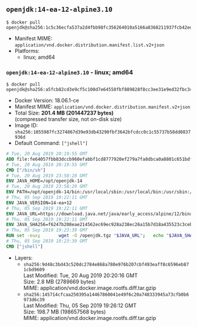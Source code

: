 ## `openjdk:14-ea-12-alpine3.10`

```console
$ docker pull openjdk@sha256:1c5c36ecfa537a2d4fbb98fc356264010a5166a8368211937fcb42ed16bcf50f
```

-	Manifest MIME: `application/vnd.docker.distribution.manifest.list.v2+json`
-	Platforms:
	-	linux; amd64

### `openjdk:14-ea-12-alpine3.10` - linux; amd64

```console
$ docker pull openjdk@sha256:a5fcb82cd3e9cf5c100d7e64550fbf889828f8cc3ee31e9ed32fbc34f39efae2
```

-	Docker Version: 18.06.1-ce
-	Manifest MIME: `application/vnd.docker.distribution.manifest.v2+json`
-	Total Size: **201.4 MB (201447237 bytes)**  
	(compressed transfer size, not on-disk size)
-	Image ID: `sha256:1055987fc3274867d39e93db43290fbf3642bfcdcc0c1c55737b58dd0837936d`
-	Default Command: `["jshell"]`

```dockerfile
# Tue, 20 Aug 2019 20:19:55 GMT
ADD file:fe64057fbb83dccb960efabbf1cd8777920ef279a7fa8dbca0a8801c651bdf7c in / 
# Tue, 20 Aug 2019 20:19:55 GMT
CMD ["/bin/sh"]
# Tue, 20 Aug 2019 23:58:28 GMT
ENV JAVA_HOME=/opt/openjdk-14
# Tue, 20 Aug 2019 23:58:29 GMT
ENV PATH=/opt/openjdk-14/bin:/usr/local/sbin:/usr/local/bin:/usr/sbin:/usr/bin:/sbin:/bin
# Thu, 05 Sep 2019 19:22:11 GMT
ENV JAVA_VERSION=14-ea+12
# Thu, 05 Sep 2019 19:22:11 GMT
ENV JAVA_URL=https://download.java.net/java/early_access/alpine/12/binaries/openjdk-14-ea+12_linux-x64-musl_bin.tar.gz
# Thu, 05 Sep 2019 19:22:11 GMT
ENV JAVA_SHA256=f6247b208eae214562ec69ec928a238ec26a15b7d18a435523c3ceb3f3f18a7c
# Thu, 05 Sep 2019 19:23:39 GMT
RUN set -eux; 		wget -O /openjdk.tgz "$JAVA_URL"; 	echo "$JAVA_SHA256 */openjdk.tgz" | sha256sum -c -; 	mkdir -p "$JAVA_HOME"; 	tar --extract --file /openjdk.tgz --directory "$JAVA_HOME" --strip-components 1; 	rm /openjdk.tgz; 		java -Xshare:dump; 		java --version; 	javac --version
# Thu, 05 Sep 2019 19:23:39 GMT
CMD ["jshell"]
```

-	Layers:
	-	`sha256:9d48c3bd43c520dc2784e868a780e976b207cbf493eaff8c6596eb871cbd9609`  
		Last Modified: Tue, 20 Aug 2019 20:20:16 GMT  
		Size: 2.8 MB (2789669 bytes)  
		MIME: application/vnd.docker.image.rootfs.diff.tar.gzip
	-	`sha256:145714cfcaa250395a14467860041e49f6c20a748333945a73cfb0b6973d6c39`  
		Last Modified: Thu, 05 Sep 2019 19:26:12 GMT  
		Size: 198.7 MB (198657568 bytes)  
		MIME: application/vnd.docker.image.rootfs.diff.tar.gzip
